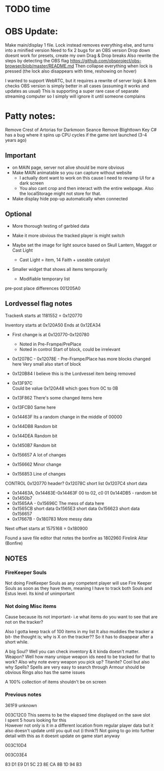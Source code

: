 # TODO time

# OBS Update:
Make main/display 1 file. Lock instead removes everything else, and turns into a minified version
    Need to fix 2 bugs for an OBS version
        Drop down doesnt work for presets, create my own
        Drag & Drop breaks
    Also rewrite the steps by detecting the OBS flag https://github.com/obsproject/obs-browser/blob/master/README.md
Then collapse everything when lock is pressed (the lock also disappears with time, reshowing on hover)

I wanted to support WebRTC, but it requires a rewrite of server logic & item checks
    OBS version is simply better in all cases (assuming it works and updates as usual)
    This is supporting a super rare case of separate streaming computer so I simply will ignore it until someone complains

# Patty notes:
Remove Crest of Artorias for Darkmoon Seance
Remove Blighttown Key
C# has a bug where it spins up CPU cycles if the game isnt launched (3-4 years ago)

## Important
- on MAIN page, server not alive should be more obvious
- Make MAIN animatable so you can capture without website
    - I actually dont want to work on this cause I need to revamp UI for a dark screen
    - You also cant crop and then interact with the entire webpage. Also the localStorage might not store for that.
- Make display hide pop-up automatically when connected

## Optional
- More thorough testing of garbled data
- Make it more obvious the tracked player is might switch
- Maybe set the image for light source based on Skull Lantern, Maggot or Cast Light
    - Cast Light = item, 14 Faith + useable catalyst

- Smaller widget that shows all items temporarily
    - Modifiable temporary list


pre-post place differences
001205A0

## Lordvessel flag notes
TrackerA starts at 
1181552 = 0x120770

Inventory starts at 0x120A50
Ends at 0x12EA34


- First change is at 0x120770-0x120780  
    - Noted in Pre-Frampe/PrePlace
    - Noted in control
    Start of block, could be irrelevant
- 0x12078C - 0x12078E - Pre-Frampe/Place has more blocks changed here
    Very small also start of block

- 0x120B84      I believe this is the Lordvessel item being removed
- 0x13F97C      
Could be value 0x120A48 which goes from 0C to 0B


- 0x13F862      There's some changed items here
- 0x13FCB0      Same here

- 0x14463F      Its a random change in the middle of 00000
- 0x144DB8      Random bit
- 0x144DEA      Random bit
- 0x1450B7      Random bit
- 0x156657      A lot of changes
- 0x156662      Minor change
- 0x156853      Line of changes

CONTROL
0x120770 header?
0x12078C short list
0x1207C4 short data
- 0x14463A, 0x14463E-0x14463F
    00 to 02, c0 01
0x144DB5 - random bit
- 0x1450b7
- 0x1565AA - 0x15696C
    The mess of data here
- 0x1565CB short data
0x1565E3    short data
0x156623    short data
0x156657
- 0x17667B - 0x180783
    More messy data



Next offset starts at
1575168 = 0x180900

Found a save file editor that notes the bonfire as 
1802960 Firelink Altar (Bonfire)


## NOTES

### FireKeeper Souls
Not doing FireKeeper Souls as any competent player will use Fire Keeper Souls as soon as they have them, meaning I have to track both Souls and Estus level. Its kind of unimportant

### Not doing Misc items
Cause because its not important- i.e what items do you want to see that are not on the tracker?

Also I gotta keep track of 100 items in my list
It also muddies the tracker a bit- the thought is; why is X on the tracker?? So it has to disappear after a short while.

A big Soul? Well you can check inventory & it kinda doesn't matter.
Weapon? Well how many unique weapon ids need to be tracked for that to work?
        Also why note every weapon you pick up?
Titanite?   Cool but also why
Spells?     Spells are very easy to search through
Armour should be obvious
Rings also has the same issues

A 100% collection of items shouldn't be on screen

### Previous notes

361F9 unknown

003C12C0 This seems to be the elapsed time displayed on the save slot  
I spent 5 hours looking for this  
However not only is it in a different location from regular player data but it also doesn't update until you quit out (i think?)
Not going to go into further detail with this as it doesnt update on game start anyway

003C10D4

003C03E4


83 D1 E9 D1 5C 23 8E CA 8B 1D 94 B3
